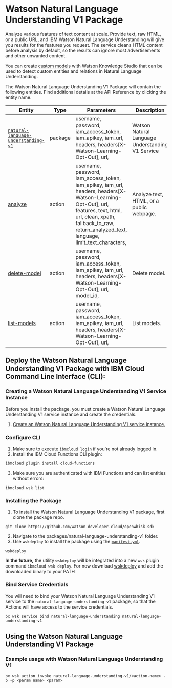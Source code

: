 # Watson Natural Language Understanding V1 Package

Analyze various features of text content at scale. Provide text, raw HTML, or a public URL, and IBM Watson Natural Language Understanding will give you results for the features you request. The service cleans HTML content before analysis by default, so the results can ignore most advertisements and other unwanted content.

You can create <a target="_blank" href="https://www.ibm.com/watson/developercloud/doc/natural-language-understanding/customizing.html">custom models</a> with Watson Knowledge Studio that can be used to detect custom entities and relations in Natural Language Understanding.

The Watson Natural Language Understanding V1 Package will contain the following entities. Find additional details at the API Reference by clicking the entity name.

| Entity | Type | Parameters | Description |
| --- | --- | --- | --- |
| [`natural-language-understanding-v1`](https://www.ibm.com/watson/developercloud/NaturalLanguageUnderstandingV1/api/v1/curl.html) | package | username, password,  iam_access_token, iam_apikey, iam_url,  headers, headers[X-Watson-Learning-Opt-Out], url,  | Watson Natural Language Understanding V1 Service |
| [analyze](https://www.ibm.com/watson/developercloud/NaturalLanguageUnderstandingV1/api/v1/curl.html?curl#) | action |  username, password,  iam_access_token, iam_apikey, iam_url,  headers, headers[X-Watson-Learning-Opt-Out], url,   features, text, html, url, clean, xpath, fallback_to_raw, return_analyzed_text, language, limit_text_characters,  | Analyze text, HTML, or a public webpage. |
| [delete-model](https://www.ibm.com/watson/developercloud/NaturalLanguageUnderstandingV1/api/v1/curl.html?curl#) | action |  username, password,  iam_access_token, iam_apikey, iam_url,  headers, headers[X-Watson-Learning-Opt-Out], url,    model_id,  | Delete model. |
| [list-models](https://www.ibm.com/watson/developercloud/NaturalLanguageUnderstandingV1/api/v1/curl.html?curl#) | action |  username, password,  iam_access_token, iam_apikey, iam_url,  headers, headers[X-Watson-Learning-Opt-Out], url, | List models. |


## Deploy the Watson Natural Language Understanding V1 Package with IBM Cloud Command Line Interface (CLI):
### Creating a Watson Natural Language Understanding V1 Service Instance

Before you install the package, you must create a Watson Natural Language Understanding V1 service instance and create the credentials.

1. [Create an Watson Natural Language Understanding V1 service instance.](https://console.bluemix.net/catalog/services/natural-language-understanding)

### Configure CLI
1. Make sure to execute `ibmcloud login` if you're not already logged in.
2. Install the IBM Cloud Functions CLI plugin:

```
ibmcloud plugin install cloud-functions
```
3. Make sure you are authenticated with IBM Functions and can list entities without errors:

```
ibmcloud wsk list
```

### Installing the Package
1. To install the Watson Natural Language Understanding V1 package, first clone the package repo.

```
git clone https://github.com/watson-developer-cloud/openwhisk-sdk
```
2. Navigate to the packages/natural-language-understanding-v1 folder.
3. Use `wskdeploy` to install the package using the [`manifest.yml`](./manifest.yml).

```
wskdeploy
```

**In the future,** the utility `wskdeploy` will be integrated into a new `wsk` plugin command `ibmcloud wsk deploy`.
For now download [wskdeploy](https://github.com/apache/incubator-openwhisk-wskdeploy/releases) and add the downloaded binary to your PATH

### Bind Service Credentials
You will need to bind your Watson Natural Language Understanding V1 service to the `natural-language-understanding-v1` package, so that the Actions will have access to the service credentials.

```
bx wsk service bind natural-language-understanding natural-language-understanding-v1
```
## Using the Watson Natural Language Understanding V1 Package

### Example usage with Watson Natural Language Understanding V1

```
bx wsk action invoke natural-language-understanding-v1/<action-name> -b -p <param name> <param>
```

